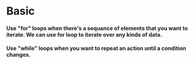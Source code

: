 # Basic  
#### Use "for" loops when there's a sequance of elements that you want to iterate. We can use for loop to iterate over any kinds of data.
#### Use "while" loops when you want to repeat an action until a condition changes.
